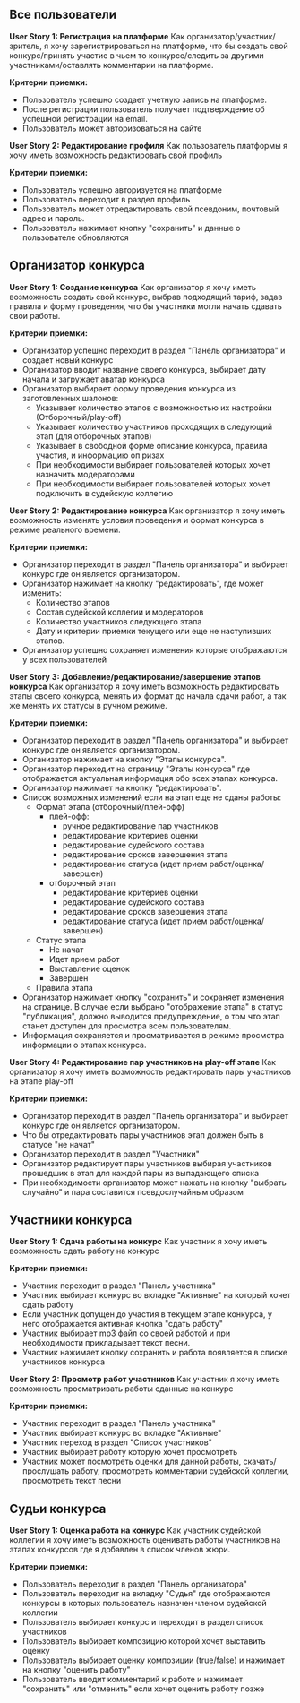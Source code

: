 ## Все пользователи

**User Story 1: Регистрация на платформе**
Как организатор/участник/зритель, я хочу зарегистрироваться на платформе, что бы создать свой конкурс/принять
участие в чьем то конкурсе/следить за другими участниками/оставлять комментарии на платформе.

**Критерии приемки:**

- Пользователь успешно создает учетную запись на платформе.
- После регистрации пользователь получает подтверждение об успешной регистрации на email.
- Пользователь может авторизоваться на сайте

**User Story 2: Редактирование профиля**
Как пользователь платформы я хочу иметь возможность редактировать свой профиль

**Критерии приемки:**

- Пользователь успешно авторизуется на платформе
- Пользователь переходит в раздел профиль
- Пользователь может отредактировать свой псевдоним, почтовый адрес и пароль.
- Пользователь нажимает кнопку "сохранить" и данные о пользователе обновляются


## Организатор конкурса

**User Story 1: Создание конкурса**
Как организатор я хочу иметь возможность создать свой конкурс, выбрав подходящий тариф,
задав правила и форму проведения, что бы участники могли начать сдавать свои работы.

**Критерии приемки:**

- Организатор успешно переходит в раздел "Панель организатора" и создает новый конкурс
- Организатор вводит название своего конкурса, выбирает дату начала и загружает аватар конкурса
- Организатор выбирает форму проведения конкурса из заготовленных шалонов:
    - Указывает количество этапов с возможностью их настройки (Отборочный/play-off)
    - Указывает количество участников проходящих в следующий этап (для отборочных этапов)
    - Указывает в свободной форме описание конкурса, правила участия, и информацию оп ризах
    - При необходимости выбирает пользователей которых хочет назначить модераторами
    - При необходимости выбирает пользователей которых хочет подключить в судейскую коллегию

**User Story 2: Редактирование конкурса**
Как организатор я хочу иметь возможность изменять условия проведения и формат конкурса в режиме реального времени.

**Критерии приемки:**

- Организатор переходит в раздел "Панель организатора" и выбирает конкурс где он является организатором.
- Организатор нажимает на кнопку "редактировать", где может изменить:
    - Количество этапов
    - Состав судейской коллегии и модераторов
    - Количество участников следующего этапа
    - Дату и критерии приемки текущего или еще не наступивших этапов.
- Организатор успешно сохраняет изменения которые отображаются у всех пользователей

**User Story 3: Добавление/редактирование/завершение этапов конкурса**
Как организатор я хочу иметь возможность редактировать этапы своего конкурса, менять их формат до начала сдачи работ,
а так же менять их статусы в ручном режиме.

**Критерии приемки:**

- Организатор переходит в раздел "Панель организатора" и выбирает конкурс где он является организатором.
- Организатор нажимает на кнопку "Этапы конкурса".
- Организатор переходит на страницу "Этапы конкурса" где отображается актуальная информация обо всех этапах конкурса.
- Организатор нажимает на кнопку "редактировать".
- Список возможных изменений если на этап еще не сданы работы:
    - Формат этапа (отборочный/плей-офф)
        - плей-офф:
            - ручное редактирование пар участников
            - редактирование критериев оценки
            - редактирование судейского состава
            - редактирование сроков завершения этапа
            - редактирование статуса (идет прием работ/оценка/завершен)
        - отборочный этап
            - редактирование критериев оценки
            - редактирование судейского состава
            - редактирование сроков завершения этапа
            - редактирование статуса (идет прием работ/оценка/завершен)
    - Статус этапа
        - Не начат
        - Идет прием работ
        - Выставление оценок
        - Завершен
    - Правила этапа
- Организатор нажимает кнопку "сохранить" и сохраняет изменения на странице. В случае если выбрано "отображение
  этапа" в статус "публикация", должно выводится предупреждение, о том что этап станет доступен для просмотра всем
  пользователям.
- Информация сохраняется и просматривается в режиме просмотра информации о этапах конкурса.

**User Story 4: Редактирование пар участников на play-off этапе**
Как организатор я хочу иметь возможность редактировать пары участников на этапе play-off

**Критерии приемки:**

- Организатор переходит в раздел "Панель организатора" и выбирает конкурс где он является организатором.
- Что бы отредактировать пары участников этап должен быть в статусе "не начат"
- Организатор переходит в раздел "Участники"
- Организатор редактирует пары участников выбирая участников прошедших в этап для каждой пары из выпадающего списка
- При необходимости организатор может нажать на кнопку "выбрать случайно" и пара составится псевдослучайным образом


## Участники конкурса

**User Story 1: Сдача работы на конкурс**
Как участник я хочу иметь возможность сдать работу на конкурс

**Критерии приемки:**

- Участник переходит в раздел "Панель участника"
- Участник выбирает конкурс во вкладке "Активные" на который хочет сдать работу
- Если участник допущен до участия в текущем этапе конкурса, у него отображается активная кнопка "сдать работу"
- Участник выбирает mp3 файл со своей работой и при необходимости прикладывает текст песни.
- Участник нажимает кнопку сохранить и работа появляется в списке участников конкурса

**User Story 2: Просмотр работ участников**
Как участник я хочу иметь возможность просматривать работы сданные на конкурс

**Критерии приемки:**

- Участник переходит в раздел "Панель участника"
- Участник выбирает конкурс во вкладке "Активные"
- Участник переход в раздел "Список участников"
- Участник выбирает работу которую хочет просмотреть
- Участник может посмотреть оценки для данной работы, скачать/прослушать работу, просмотреть комментарии судейской 
  коллегии, просмотреть текст песни


## Судьи конкурса

**User Story 1: Оценка работа на конкурс**
Как участник судейской коллегии я хочу иметь возможность оценивать работы участников на этапах конкурсов где я 
добавлен в список членов жюри.

**Критерии приемки:**

- Пользователь переходит в раздел "Панель организатора"
- Пользователь переходит на вкладку "Судья" где отображаются конкурсы в которых пользователь назначен членом 
  судейской коллегии
- Пользователь выбирает конкурс и переходит в раздел список участников
- Пользователь выбирает композицию которой хочет выставить оценку
- Пользователь выбирает оценку композиции (true/false) и нажимает на кнопку "оценить работу"
- Пользователь вводит комментарий к работе и нажимает "сохранить" или "отменить" если хочет оценить работу позже